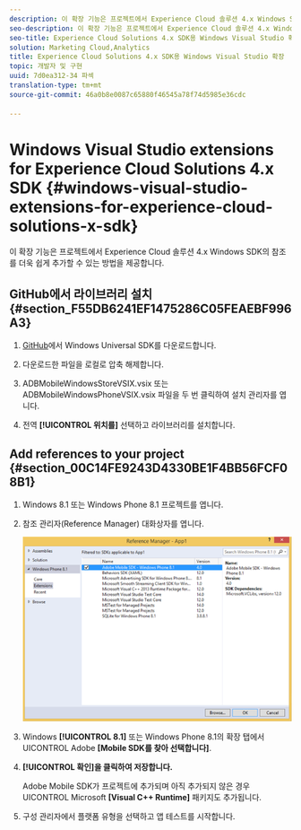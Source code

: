 ```yaml
---
description: 이 확장 기능은 프로젝트에서 Experience Cloud 솔루션 4.x Windows SDK의 참조를 더욱 쉽게 추가할 수 있는 방법을 제공합니다.
seo-description: 이 확장 기능은 프로젝트에서 Experience Cloud 솔루션 4.x Windows SDK의 참조를 더욱 쉽게 추가할 수 있는 방법을 제공합니다.
seo-title: Experience Cloud Solutions 4.x SDK용 Windows Visual Studio 확장
solution: Marketing Cloud,Analytics
title: Experience Cloud Solutions 4.x SDK용 Windows Visual Studio 확장
topic: 개발자 및 구현
uuid: 7d0ea312-34 파섹
translation-type: tm+mt
source-git-commit: 46a0b8e0087c65880f46545a78f74d5985e36cdc

---
```



# Windows Visual Studio extensions for Experience Cloud Solutions 4.x SDK {#windows-visual-studio-extensions-for-experience-cloud-solutions-x-sdk}

이 확장 기능은 프로젝트에서 Experience Cloud 솔루션 4.x Windows SDK의 참조를 더욱 쉽게 추가할 수 있는 방법을 제공합니다.

## GitHub에서 라이브러리 설치 {#section_F55DB6241EF1475286C05FEAEBF996A3}

1. [GitHub](https://github.com/Adobe-Marketing-Cloud/mobile-services/releases)에서 Windows Universal SDK를 다운로드합니다.
1. 다운로드한 파일을 로컬로 압축 해제합니다.
1. ADBMobileWindowsStoreVSIX.vsix 또는 ADBMobileWindowsPhoneVSIX.vsix 파일을 두 번 클릭하여 설치 관리자를 엽니다.

1. 전역 **[!UICONTROL 위치를]** 선택하고 라이브러리를 설치합니다.

## Add references to your project {#section_00C14FE9243D4330BE1F4BB56FCF08B1}

1. Windows 8.1 또는 Windows Phone 8.1 프로젝트를 엽니다.
1. 참조 관리자(Reference Manager) 대화상자를 엽니다.

   ![](assets/ref_manager.png)

1. Windows **[!UICONTROL 8.1]** 또는 Windows Phone 8.1의 확장 탭에서 UICONTROL Adobe **[Mobile SDK를 찾아 선택합니다]**.
1. **[!UICONTROL 확인]을 클릭하여 저장합니다.**

   Adobe Mobile SDK가 프로젝트에 추가되며 아직 추가되지 않은 경우 UICONTROL Microsoft **[Visual C++ Runtime]** 패키지도 추가됩니다.

1. 구성 관리자에서 플랫폼 유형을 선택하고 앱 테스트를 시작합니다.


